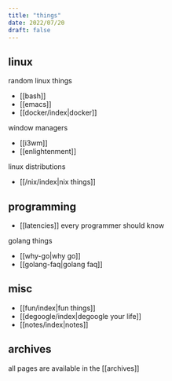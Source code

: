 ```yaml
---
title: "things"
date: 2022/07/20
draft: false
---
```


## linux

random linux things

- [[bash]]
- [[emacs]]
- [[docker/index|docker]]

window managers

- [[i3wm]]
- [[enlightenment]]

linux distributions

- [[/nix/index|nix things]]

## programming

- [[latencies]] every programmer should know

golang things

- [[why-go|why go]]
- [[golang-faq|golang faq]]


## misc
- [[fun/index|fun things]]
- [[degoogle/index|degoogle your life]]
- [[notes/index|notes]]

## archives

all pages are available in the [[archives]]
